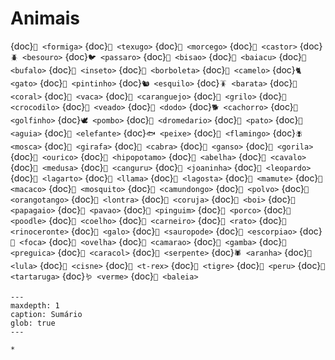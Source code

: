 # Animais

{doc}`🐜 <formiga>`
{doc}`🦡 <texugo>`
{doc}`🦇 <morcego>`
{doc}`🦫 <castor>`
{doc}`🪲 <besouro>`
{doc}`🐦 <passaro>`
{doc}`🦬 <bisao>`
{doc}`🐡 <baiacu>`
{doc}`🐃 <bufalo>`
{doc}`🐛 <inseto>`
{doc}`🦋 <borboleta>`
{doc}`🐫 <camelo>`
{doc}`🐈 <gato>`
{doc}`🐤 <pintinho>`
{doc}`🐿️ <esquilo>`
{doc}`🪳 <barata>`
{doc}`🪸 <coral>`
{doc}`🐄 <vaca>`
{doc}`🦀 <caranguejo>`
{doc}`🦗 <grilo>`
{doc}`🐊 <crocodilo>`
{doc}`🦌 <veado>`
{doc}`🦤 <dodo>`
{doc}`🐕 <cachorro>`
{doc}`🐬 <golfinho>`
{doc}`🕊️ <pombo>`
{doc}`🐪 <dromedario>`
{doc}`🦆 <pato>`
{doc}`🦅 <aguia>`
{doc}`🐘 <elefante>`
{doc}`🐟 <peixe>`
{doc}`🦩 <flamingo>`
{doc}`🪰 <mosca>`
{doc}`🦒 <girafa>`
{doc}`🐐 <cabra>`
{doc}`🪿 <ganso>`
{doc}`🦍 <gorila>`
{doc}`🦔 <ourico>`
{doc}`🦛 <hipopotamo>`
{doc}`🐝 <abelha>`
{doc}`🐎 <cavalo>`
{doc}`🪼 <medusa>`
{doc}`🦘 <canguru>`
{doc}`🐞 <joaninha>`
{doc}`🐆 <leopardo>`
{doc}`🦎 <lagarto>`
{doc}`🦙 <llama>`
{doc}`🦞 <lagosta>`
{doc}`🦣 <mamute>`
{doc}`🐒 <macaco>`
{doc}`🦟 <mosquito>`
{doc}`🐁 <camundongo>`
{doc}`🐙 <polvo>`
{doc}`🦧 <orangotango>`
{doc}`🦦 <lontra>`
{doc}`🦉 <coruja>`
{doc}`🐂 <boi>`
{doc}`🦜 <papagaio>`
{doc}`🦚 <pavao>`
{doc}`🐧 <pinguim>`
{doc}`🐖 <porco>`
{doc}`🐩 <poodle>`
{doc}`🐇 <coelho>`
{doc}`🐏 <carneiro>`
{doc}`🐀 <rato>`
{doc}`🦏 <rinoceronte>`
{doc}`🐓 <galo>`
{doc}`🦕 <sauropode>`
{doc}`🦂 <escorpiao>`
{doc}`🦭 <foca>`
{doc}`🐑 <ovelha>`
{doc}`🦐 <camarao>`
{doc}`🦨 <gamba>`
{doc}`🦥 <preguica>`
{doc}`🐌 <caracol>`
{doc}`🐍 <serpente>`
{doc}`🕷️ <aranha>`
{doc}`🦑 <lula>`
{doc}`🦢 <cisne>`
{doc}`🦖 <t-rex>`
{doc}`🐅 <tigre>`
{doc}`🦃 <peru>`
{doc}`🐢 <tartaruga>`
{doc}`🪱 <verme>`
{doc}`🐋 <baleia>`

```{toctree}
---
maxdepth: 1
caption: Sumário
glob: true
---

*
```
